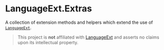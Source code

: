 # LanguageExt.Extras

A collection of extension methods and helpers which extend the use of [`LanguageExt`][LanguageExt].

> This project is **not** affiliated with [LanguageExt][] and asserts no claims upon its intellectual property.

[LanguageExt]: https://github.com/louthy/language-ext
[LanguageExt license]: https://github.com/louthy/language-ext/blob/main/LICENSE.md
